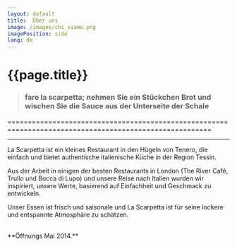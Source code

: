 ```yaml
---
layout: default
title: 	Über uns 
image: /images/chi_siamo.png
imagePosition: side
lang: de
---
```



{{page.title}}
==============
 
> ### **fare la scarpetta;** nehmen Sie ein Stückchen Brot und wischen Sie die Sauce aus der Unterseite der Schale
========================================================================================================

***

La Scarpetta ist ein kleines Restaurant in den Hügeln von Tenero, die einfach und bietet authentische italienische Küche in der Region Tessin.

Aus der Arbeit in einigen der besten Restaurants in London (The River Café, Trullo und Bocca di Lupo) und unsere Reise nach Italien wurden wir inspiriert, unsere Werte, basierend auf Einfachheit und Geschmack zu entwickeln.

Unser Essen ist frisch und saisonale und La Scarpetta ist für seine lockere und entspannte Atmosphäre zu schätzen.

<br>
**Öffnungs Mai 2014.**
